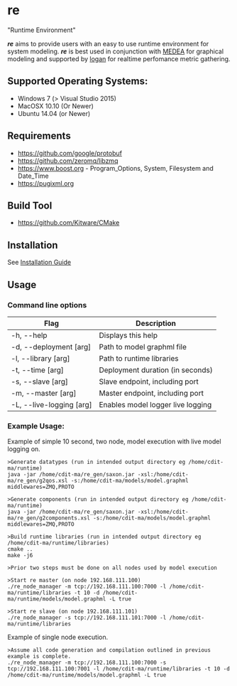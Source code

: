 # re
"Runtime Environment"

**_re_** aims to provide users with an easy to use runtime environment for system modeling. **_re_** is best used in conjunction with [MEDEA](https://github.com/cdit-ma/MEDEA.git) for graphical modeling and supported by [logan](https://github.com/cdit-ma/logan.git) for realtime perfomance metric gathering.

## Supported Operating Systems:
* Windows 7 (> Visual Studio 2015)
* MacOSX 10.10 (Or Newer)
* Ubuntu 14.04 (or Newer)

## Requirements
* https://github.com/google/protobuf
* https://github.com/zeromq/libzmq
* https://www.boost.org - Program\_Options, System, Filesystem and Date\_Time
* https://pugixml.org

## Build Tool
* https://github.com/Kitware/CMake

## Installation
See [Installation Guide](INSTALL.md)

## Usage
### Command line options
| Flag                                  | Description                           |
|---------------------------------------|---------------------------------------|
| -h, --help                            | Displays this help                    |
| -d, --deployment [arg]                | Path to model graphml file            |
| -l, --library [arg]                   | Path to runtime libraries             |
| -t, --time [arg]                      | Deployment duration (in seconds)      |
| -s, --slave [arg]                     | Slave endpoint, including port        |
| -m, --master [arg]                    | Master endpoint, including port       |
| -L, --live-logging [arg]              | Enables model logger live logging     |


### Example Usage:
Example of simple 10 second, two node, model execution with live model logging on.
```
>Generate datatypes (run in intended output directory eg /home/cdit-ma/runtime)
java -jar /home/cdit-ma/re_gen/saxon.jar -xsl:/home/cdit-ma/re_gen/g2qos.xsl -s:/home/cdit-ma/models/model.graphml middlewares=ZMQ,PROTO

>Generate components (run in intended output directory eg /home/cdit-ma/runtime)
java -jar /home/cdit-ma/re_gen/saxon.jar -xsl:/home/cdit-ma/re_gen/g2components.xsl -s:/home/cdit-ma/models/model.graphml middlewares=ZMQ,PROTO

>Build runtime libraries (run in intended output directory eg /home/cdit-ma/runtime/libraries)
cmake ..
make -j6

>Prior two steps must be done on all nodes used by model execution

>Start re master (on node 192.168.111.100)
./re_node_manager -m tcp://192.168.111.100:7000 -l /home/cdit-ma/runtime/libraries -t 10 -d /home/cdit-ma/runtime/models/model.graphml -L true

>Start re slave (on node 192.168.111.101)
./re_node_manager -s tcp://192.168.111.101:7000 -l /home/cdit-ma/runtime/libraries
```
Example of single node execution.
```
>Assume all code generation and compilation outlined in previous example is complete.
./re_node_manager -m tcp://192.168.111.100:7000 -s tcp://192.168.111.100:7001 -l /home/cdit-ma/runtime/libraries -t 10 -d /home/cdit-ma/runtime/models/model.graphml -L true
```